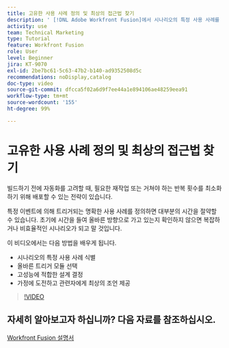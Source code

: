 ```yaml
---
title: 고유한 사용 사례 정의 및 최상의 접근법 찾기
description: ' [!DNL Adobe Workfront Fusion]에서 시나리오의 특정 사용 사례를 식별하고, 올바른 설계를 결정하고, 관련자에게 최고의 조언을 제공하는 방법을 알아봅니다.'
activity: use
team: Technical Marketing
type: Tutorial
feature: Workfront Fusion
role: User
level: Beginner
jira: KT-9070
exl-id: 2be7bc61-5c63-47b2-b140-ad9352508d5c
recommendations: noDisplay,catalog
doc-type: video
source-git-commit: dfcca5f02a6d9f7ee44a1e894106ae48259eea91
workflow-type: tm+mt
source-wordcount: '155'
ht-degree: 99%

---
```


# 고유한 사용 사례 정의 및 최상의 접근법 찾기

빌드하기 전에 자동화를 고려할 때, 필요한 재작업 또는 거쳐야 하는 반복 횟수를 최소화하기 위해 배포할 수 있는 전략이 있습니다.

특정 이벤트에 의해 트리거되는 명확한 사용 사례를 정의하면 대부분의 시간을 절약할 수 있습니다. 초기에 시간을 들여 올바른 방향으로 가고 있는지 확인하지 않으면 복잡하거나 비효율적인 시나리오가 되고 말 것입니다.

이 비디오에서는 다음 방법을 배우게 됩니다.

* 시나리오의 특정 사용 사례 식별
* 올바른 트리거 모듈 선택
* 고성능에 적합한 설계 결정
* 가정에 도전하고 관련자에게 최상의 조언 제공

>[!VIDEO](https://video.tv.adobe.com/v/3418200/?quality=12&learn=on&enablevpops&captions=kor)

## 자세히 알아보고자 하십니까? 다음 자료를 참조하십시오.

[Workfront Fusion 설명서](https://experienceleague.adobe.com/ko/docs/workfront-fusion/using/get-started-with-fusion/understand-workfront-fusion/workfront-fusion-overview)
